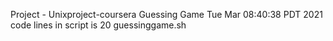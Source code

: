 Project - Unixproject-coursera Guessing Game
Tue Mar 08:40:38 PDT 2021
code lines in script is 20 guessinggame.sh
